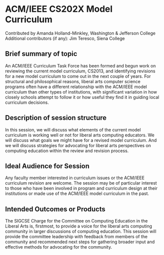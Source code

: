 # ACM/IEEE CS202X Model Curriculum

Contributed by Amanda Holland-Minkley, Washington & Jefferson College
Additional contributors (if any): Jim Teresco, Siena College

## Brief summary of topic

An ACM/IEEE Curriculum Task Force has been formed and begun work on reviewing the current model curriculum, CS2013, and identifying revisions for a new model curriculum to come out in the next couple of years. For structural and philosophical reasons, liberal arts computer science programs often have a different relationship with the ACM/IEEE model curriculum than other types of institutions, with significant variation in how closely schools attempt to follow it or how useful they find it in guiding local curriculum decisions.

## Description of session structure

In this session, we will discuss what elements of the current model curriculum is working well or not for liberal arts computing educators. We will discuss what goals we might have for a revised model curriculum. And we will discuss strategies for advocating for liberal arts perspectives on computing education within the review and revision process.

## Ideal Audience for Session

Any faculty member interested in curriculum issues or the ACM/IEEE curriculum revision are welcome. The session may be of particular interest to those who have been involved in program and curriculum design at their institutions or made use of the ACM/IEEE model curriculum in the past.

## Intended Outcomes or Products

The SIGCSE Charge for the Committee on Computing Education in the Liberal Arts is, firstmost, to provide a voice for the liberal arts computing community in larger discussions of computing education. This session will provide the committee leadership with feedback from members of the community and recommended next steps for gathering broader input and effective methods for advocating for the community.
